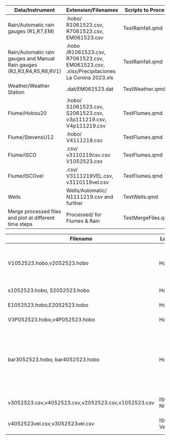 | Data/Instrument                                                  | Extension/Filenames                                                | Scripts to Process      |
|-----------------------------------------------------------------|---------------------------------------------------------|-------------------------|
| Rain/Automatic rain gauges (R1,R7,EM)                           | .hobo/ R1061523.csv, R7061523.csv, EM061523.csv               | TestRainfall.qmd |
| Rain/Automatic rain gauges and Manual Rain gauges (R2,R3,R4,R5,R6,RV1) | .hobo /R1061523.csv, R7061523.csv, EM061523.csv, .xlsx/Precipitaciones La Corona 2023.xls | TestRainfall.qmd |
| Weather/Weather Station                                          | .dat/EM061523.dat                                            | TestWeather.qmd  |
| Flume/Hobou20                                                    |.hobo/  S1061523.csv, S2061523.csv, v3p111219.csv, V4p111219.csv | TestFlumes.qmd      |
| Flume/StevensU12                                                 | .hobo/ V4111219.csv | TestFlumes.qmd      |
| Flume/ISCO                                                       | .csv/ v3110119csv.csv  V1052523.csv | TestFlumes.qmd      |
| Flume/ISCOvel                                                    | .csv/  V3111219VEL.csv, v3110119vel.csv| TestFlumes.qmd      |
|Wells                                                             | Wells/Automatic/  N1111219.csv and further| TestWells.qmd|
Merge processed files and plot at different time steps             | Processed/ for Flumes & Rain |TestMergeFiles.qmd| 




| Filename                                            | Logger        | Conversion                                            | Number/Catchment                                                                                                                                                               |   |
|-----------------------------------------------------|---------------|-------------------------------------------------------|--------------------------------------------------------------------------------------------------------------------------------------------------------------------------------|---|
| V1052523.hobo,v2052523.hobo                         | Hobo20        | To convert to .csv using another name than ISCO files | 2/V1V2                                                                                                                                                                         |   |
| s1052523.hobo, S2052523.hobo                        | Hobo20        | To convert to .csv                                    | 2/V1V2                                                                                                                                                                         |   |
| E1052523.hobo,E2052523.hobo                         | Hobo20        | To convert to .csv                                    | 2/V1V2                                                                                                                                                                         |   |
| V3P052523.hobo,v4P052523.hobo                       | Hobo20        | To convert to .csv                                    | 2/V3V4                                                                                                                                                                         |   |
| bar3052523.hobo, bar4052523.hobo                    | Hobo20        | To convert to .csv                                    | For wells, V1 ,V2 and V3 are compensated with the barometer of   catchment 3 (bar3 or new barometer bar04 files). V4 is compensated with the   barometer of catchment 4 (bar4) |   |
| v3052523.csv,v4052523.csv,v2052523.csv,v1052523.csv | ISCO Nivel    | already .csv in the folder                            | 2/V1V2, 2/V3V4                                                                                                                                                                 |   |
| v4052523vel.csv,v3052523vel.csv                     | ISCO Velocity | already .csv in the folder                            | 2/V3V4                                                                                                                                                                         |   |











